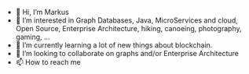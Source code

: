 - 👋 Hi, I’m Markus
- 👀 I’m interested in Graph Databases, Java, MicroServices and cloud, Open Source, Enterprise Architecture, hiking, canoeing, photography, gaming, ...
- 🌱 I’m currently learning a lot of new things about blockchain.
- 💞️ I’m looking to collaborate on graphs and/or Enterprise Architecture
- 📫 How to reach me 

<!---
schmitze87/schmitze87 is a ✨ special ✨ repository because its `README.md` (this file) appears on your GitHub profile.
You can click the Preview link to take a look at your changes.
--->
